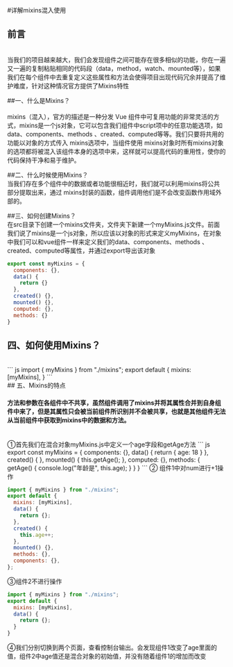 #详解mixins混入使用

## 前言
<br />
当我们的项目越来越大，我们会发现组件之间可能存在很多相似的功能，你在一遍又一遍的复制粘贴相同的代码段（data，method，watch、mounted等），如果我们在每个组件中去重复定义这些属性和方法会使得项目出现代码冗余并提高了维护难度，针对这种情况官方提供了Mixins特性

##一、什么是Mixins？   
<br />
mixins（混入），官方的描述是一种分发 Vue 组件中可复用功能的非常灵活的方式，mixins是一个js对象，它可以包含我们组件中script项中的任意功能选项，如data、components、methods 、created、computed等等。我们只要将共用的功能以对象的方式传入 mixins选项中，当组件使用 mixins对象时所有mixins对象的选项都将被混入该组件本身的选项中来，这样就可以提高代码的重用性，使你的代码保持干净和易于维护。

##二、什么时候使用Mixins？
<br />
当我们存在多个组件中的数据或者功能很相近时，我们就可以利用mixins将公共部分提取出来，通过 mixins封装的函数，组件调用他们是不会改变函数作用域外部的。

##三、如何创建Mixins？
<br />
在src目录下创建一个mixins文件夹，文件夹下新建一个myMixins.js文件。前面我们说了mixins是一个js对象，所以应该以对象的形式来定义myMixins，在对象中我们可以和vue组件一样来定义我们的data、components、methods 、created、computed等属性，并通过export导出该对象
<br />
``` javascript
export const myMixins = {
  components: {},
  data() {
    return {}
  },
  created() {},
  mounted() {},
  computed: {},
  methods: {}
}
```

## 四、如何使用Mixins？
<br/>
``` js
import { myMixins } from "./mixins";
export default {
  mixins: [myMixins],
}
```
<br/>
## 五、Mixins的特点

#### 方法和参数在各组件中不共享，虽然组件调用了mixins并将其属性合并到自身组件中来了，但是其属性只会被当前组件所识别并不会被共享，也就是其他组件无法从当前组件中获取到mixins中的数据和方法。
<br/>
①首先我们在混合对象myMixins.js中定义一个age字段和getAge方法
``` js
export const myMixins = {
  components: {},
  data() {
    return {
      age: 18
    }
  },
  created() { },
  mounted() {
    this.getAge();
  },
  computed: {},
  methods: {
    getAge() {
      console.log("年龄是", this.age);
    }
  }
}
```
② 组件1中对num进行+1操作

``` js
import { myMixins } from "./mixins";
export default {
  mixins: [myMixins],
  data() {
    return {};
  },
  created() {
    this.age++;
  },
  mounted() {},
  methods: {},
  components: {},
};
```
③组件2不进行操作
``` js
import { myMixins } from "./mixins";
export default {
  mixins: [myMixins],
  data() {
    return {};
  }
}
```
④我们分别切换到两个页面，查看控制台输出。会发现组件1改变了age里面的值，组件2中age值还是混合对象的初始值，并没有随着组件1的增加而改变


































